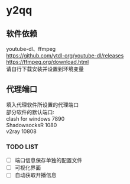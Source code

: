 # y2qq
## 软件依赖
youtube-dl、ffmpeg  
https://github.com/ytdl-org/youtube-dl/releases  
https://ffmpeg.org/download.html  
请自行下载安装并设置到环境变量
## 代理端口
填入代理软件所设置的代理端口  
部分软件的默认端口:  
clash for windows	7890  
ShadowsocksR	1080  
v2ray	10808
### TODO LIST
- [ ] 端口信息保存单独的配置文件
- [ ] 可视化界面
- [ ] 自动获取开播信息
